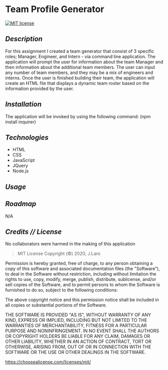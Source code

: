 # Team Profile Generator

[![MIT license](https://img.shields.io/badge/License-MIT-blue.svg)](https://lbesson.mit-license.org/)
  

## *Description* 
    
For this assignment I created a  team generator that consist of 3 specific roles; Manager, Engineer, and Intern - via command line application. The application will prompt the user for information about the team Manager and then information about the additional team members. The user can input any number of team members, and they may be a mix of engineers and interns. Once the user is finished building their team, the application will create an HTML file that displays a dynamic team roster based on the information provided by the user.
  
  
  
## *Installation*
  
The application will be invoked by using the following command:
(npm install inquirer)
  
      
      
## *Technologies*
      
- HTML
- CSS
- JavaScript
- JQuery
- Node.js
       
  
  
## *Usage* 
  
  
  
## *Roadmap*
  
  N/A
  
  
  
## *Credits // License*
      
No collaborators were harmed in the making of this application

> MIT License
Copyright (©) 2020, J.Laro

Permission is hereby granted, free of charge, to any person obtaining a copy of this software and associated documentation files (the "Software"), to deal in the Software without restriction, including without limitation the rights to use, copy, modify, merge, publish, distribute, sublicense, and/or sell copies of the Software, and to permit persons to whom the Software is furnished to do so, subject to the following conditions:

The above copyright notice and this permission notice shall be included in all copies or substantial portions of the Software.

THE SOFTWARE IS PROVIDED "AS IS", WITHOUT WARRANTY OF ANY KIND, EXPRESS OR IMPLIED, INCLUDING BUT NOT LIMITED TO THE WARRANTIES OF MERCHANTABILITY, FITNESS FOR A PARTICULAR PURPOSE AND NONINFRINGEMENT. IN NO EVENT SHALL THE AUTHORS OR COPYRIGHT HOLDERS BE LIABLE FOR ANY CLAIM, DAMAGES OR OTHER LIABILITY, WHETHER IN AN ACTION OF CONTRACT, TORT OR OTHERWISE, ARISING FROM, OUT OF OR IN CONNECTION WITH THE SOFTWARE OR THE USE OR OTHER DEALINGS IN THE SOFTWARE.


https://choosealicense.com/licenses/mit/
